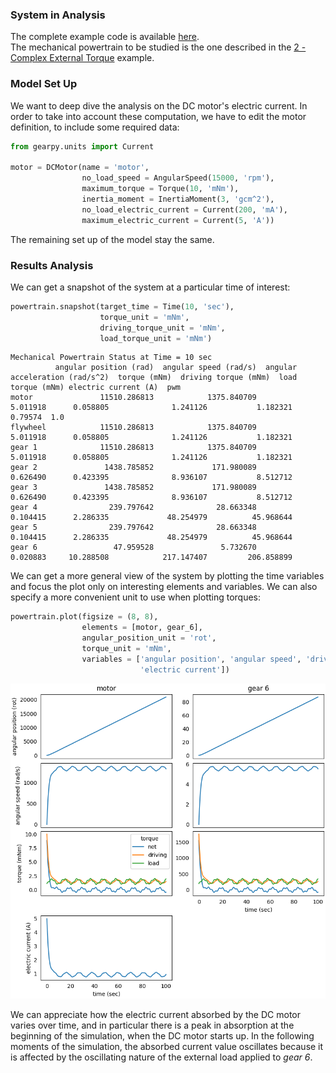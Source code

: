 ### System in Analysis

The complete example code is available
[here](https://github.com/AndreaBlengino/gearpy/blob/master/docs/source/examples/4_dc_motor_electric_analysis/dc_motor_electric_analysis.py).  
The mechanical powertrain to be studied is the one described in the 
[2 - Complex External Torque](https://gearpy.readthedocs.io/en/latest/examples/2_complex_external_torque/index.html) 
example.  

### Model Set Up

We want to deep dive the analysis on the DC motor's electric current. 
In order to take into account these computation, we have to edit the 
motor definition, to include some required data:

```python
from gearpy.units import Current

motor = DCMotor(name = 'motor',
                no_load_speed = AngularSpeed(15000, 'rpm'),
                maximum_torque = Torque(10, 'mNm'),
                inertia_moment = InertiaMoment(3, 'gcm^2'),
                no_load_electric_current = Current(200, 'mA'),
                maximum_electric_current = Current(5, 'A'))
```

The remaining set up of the model stay the same.

### Results Analysis

We can get a snapshot of the system at a particular time of interest:

```python
powertrain.snapshot(target_time = Time(10, 'sec'),
                    torque_unit = 'mNm',
                    driving_torque_unit = 'mNm',
                    load_torque_unit = 'mNm')
```

```text
Mechanical Powertrain Status at Time = 10 sec
          angular position (rad)  angular speed (rad/s)  angular acceleration (rad/s^2)  torque (mNm)  driving torque (mNm)  load torque (mNm) electric current (A)  pwm
motor               11510.286813            1375.840709                        5.011918      0.058805              1.241126           1.182321              0.79574  1.0
flywheel            11510.286813            1375.840709                        5.011918      0.058805              1.241126           1.182321                          
gear 1              11510.286813            1375.840709                        5.011918      0.058805              1.241126           1.182321                          
gear 2               1438.785852             171.980089                        0.626490      0.423395              8.936107           8.512712                          
gear 3               1438.785852             171.980089                        0.626490      0.423395              8.936107           8.512712                          
gear 4                239.797642              28.663348                        0.104415      2.286335             48.254979          45.968644                          
gear 5                239.797642              28.663348                        0.104415      2.286335             48.254979          45.968644                          
gear 6                 47.959528               5.732670                        0.020883     10.288508            217.147407         206.858899                                                         
```

We can get a more general view of the system by plotting the time 
variables and focus the plot only on interesting elements and variables. 
We can also specify a more convenient unit to use when plotting torques:

```python
powertrain.plot(figsize = (8, 8),
                elements = [motor, gear_6],
                angular_position_unit = 'rot',
                torque_unit = 'mNm',
                variables = ['angular position', 'angular speed', 'driving torque', 'load torque', 'torque',
                             'electric current'])
```

![](images/plot.png)

We can appreciate how the electric current absorbed by the DC motor 
varies over time, and in particular there is a peak in absorption at the 
beginning of the simulation, when the DC motor starts up. In the 
following moments of the simulation, the absorbed current value 
oscillates because it is affected by the oscillating nature of the 
external load applied to *gear 6*.  
 